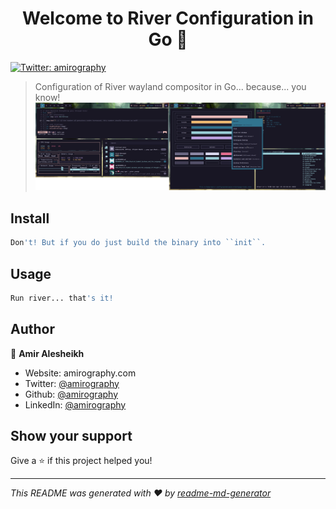 <h1 align="center">Welcome to River Configuration in Go 👋</h1>
<p>
  <a href="https://twitter.com/amirography" target="_blank">
    <img alt="Twitter: amirography" src="https://img.shields.io/twitter/follow/amirography.svg?style=social" />
  </a>
</p>

> Configuration of River wayland compositor in Go... because... you know!
![screenshot](./assets/screenshot.png)
## Install

```sh
Don't! But if you do just build the binary into ``init``.
```

## Usage

```sh
Run river... that's it!
```

## Author

👤 **Amir Alesheikh**

* Website: amirography.com
* Twitter: [@amirography](https://twitter.com/amirography)
* Github: [@amirography](https://github.com/amirography)
* LinkedIn: [@amirography](https://linkedin.com/in/amirography)

## Show your support

Give a ⭐️ if this project helped you!

***
_This README was generated with ❤️ by [readme-md-generator](https://github.com/kefranabg/readme-md-generator)_
